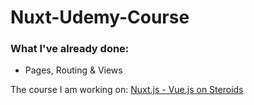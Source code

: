 # Nuxt-Udemy-Course

### What I've already done:
* Pages, Routing & Views

The course I am working on: [Nuxt.js - Vue.js on Steroids](https://www.udemy.com/nuxtjs-vuejs-on-steroids)



 

